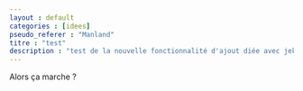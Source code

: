 ```yaml
---
layout : default
categories : [idees]
pseudo_referer : "Manland"
titre : "test"
description : "test de la nouvelle fonctionnalité d'ajout diée avec jekhub"
---
```

Alors ça marche ?